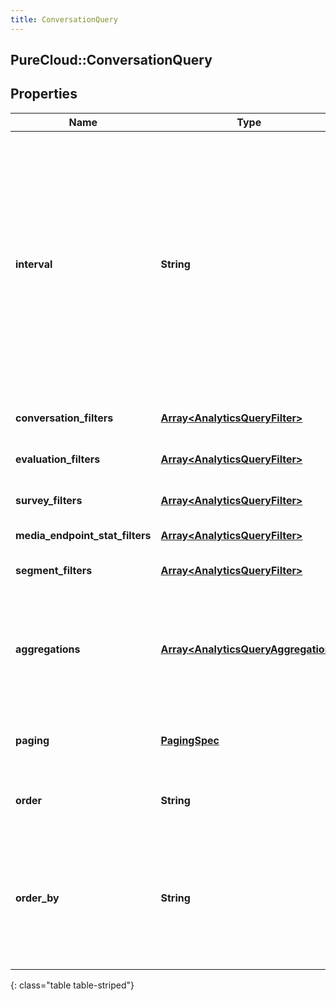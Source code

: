 ```yaml
---
title: ConversationQuery
---
```

## PureCloud::ConversationQuery

## Properties

|Name | Type | Description | Notes|
|------------ | ------------- | ------------- | -------------|
| **interval** | **String** | Specifies the date and time range of data being queried. Results will include conversations that both started on a day touched by the interval AND either started, ended, or any activity during the interval. Conversations that started before the earliest day of the interval will not be searched. Intervals are represented as an ISO-8601 string. For example: YYYY-MM-DDThh:mm:ss/YYYY-MM-DDThh:mm:ss | [optional] |
| **conversation_filters** | [**Array&lt;AnalyticsQueryFilter&gt;**](AnalyticsQueryFilter.html) | Filters that target conversation-level data | [optional] |
| **evaluation_filters** | [**Array&lt;AnalyticsQueryFilter&gt;**](AnalyticsQueryFilter.html) | Filters that target quality management evaluation-level data | [optional] |
| **survey_filters** | [**Array&lt;AnalyticsQueryFilter&gt;**](AnalyticsQueryFilter.html) | Filters that target quality management survey-level data | [optional] |
| **media_endpoint_stat_filters** | [**Array&lt;AnalyticsQueryFilter&gt;**](AnalyticsQueryFilter.html) | Filters that target call quality of service data | [optional] |
| **segment_filters** | [**Array&lt;AnalyticsQueryFilter&gt;**](AnalyticsQueryFilter.html) | Filters that target individual segments within a conversation | [optional] |
| **aggregations** | [**Array&lt;AnalyticsQueryAggregation&gt;**](AnalyticsQueryAggregation.html) | Include faceted search and aggregate roll-ups describing your search results. This does not function as a filter, but rather, summary data about the data matching your filters | [optional] |
| **paging** | [**PagingSpec**](PagingSpec.html) | Page size and number to control iterating through large result sets. Default page size is 25 | [optional] |
| **order** | **String** | Sort the result set in ascending/descending order. Default is ascending | [optional] |
| **order_by** | **String** | Specify which data element within the result set to use for sorting. The options  to use as a basis for sorting the results: conversationStart, segmentStart, and segmentEnd. If not specified, the default is conversationStart | [optional] |
{: class="table table-striped"}


